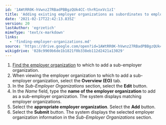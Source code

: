```yaml
---
id: '1AWtRR0K-hVwnz27RBadPBBgzQUk4CC-thrR1nxVc1zI'
title: 'Adding existing employer organizations as subordinates to employer organizations'
date: '2021-02-17T22:42:13.835Z'
version: 20
lastAuthor: 'egrzetich'
mimeType: 'text/x-markdown'
links:
  - 'finding-employer-organizations.md'
source: 'https://drive.google.com/open?id=1AWtRR0K-hVwnz27RBadPBBgzQUk4CC-thrR1nxVc1zI'
wikigdrive: '028c9969b6de1b1821f0b338eb112d2421a13029'
---
```

1. [Find the employer organization](finding-employer-organizations.md) to which to add a sub-employer organization.
2. When viewing the employer organization to which to add a sub-employer organization, select the <strong>Overview (EO)</strong> tab.
3. In the <em>Sub-Employer Organizations</em> section, select the <strong>Edit</strong> button.
4. In the <em>Name</em> field, type the <strong>name of the employer organization</strong> to add as a sub-employer organization. The system displays matching employer organizations. 
5. Select the <strong>appropriate employer organization</strong>. Select the <strong>Add</strong> button. 
6. Select the <strong>Submit</strong> button. The system displays the selected employer organization information in the <em>Sub-Employer Organizations</em> section.
